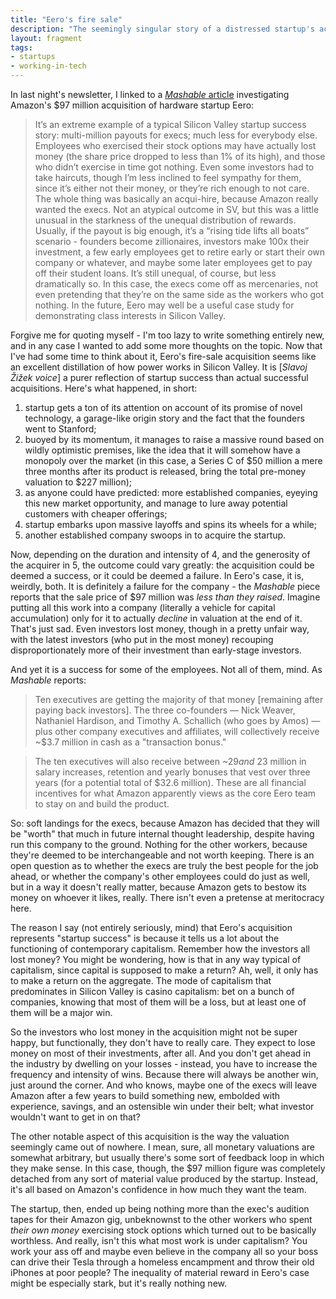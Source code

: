 ```yaml
---
title: "Eero's fire sale"
description: "The seemingly singular story of a distressed startup's acquisition which inadvertently reveals the con embedded within capitalism."
layout: fragment
tags:
- startups
- working-in-tech
---
```


In last night's newsletter, I linked to a [_Mashable_ article](https://mashable.com/article/amazon-eero-wifi-router-sale/#13qwgZNCDPqG) investigating Amazon's $97 million acquisition of hardware startup Eero:

> It’s an extreme example of a typical Silicon Valley startup success story: multi-million payouts for execs; much less for everybody else. Employees who exercised their stock options may have actually lost money (the share price dropped to less than 1% of its high), and those who didn’t exercise in time got nothing. Even some investors had to take haircuts, though I’m less inclined to feel sympathy for them, since it’s either not their money, or they’re rich enough to not care. The whole thing was basically an acqui-hire, because Amazon really wanted the execs. Not an atypical outcome in SV, but this was a little unusual in the starkness of the unequal distribution of rewards. Usually, if the payout is big enough, it’s a “rising tide lifts all boats” scenario - founders become zillionaires, investors make 100x their investment, a few early employees get to retire early or start their own company or whatever, and maybe some later employees get to pay off their student loans. It’s still unequal, of course, but less dramatically so. In this case, the execs come off as mercenaries, not even pretending that they’re on the same side as the workers who got nothing. In the future, Eero may well be a useful case study for demonstrating class interests in Silicon Valley.

Forgive me for quoting myself - I'm too lazy to write something entirely new, and in any case I wanted to add some more thoughts on the topic. Now that I've had some time to think about it, Eero's fire-sale acquisition seems like an excellent distillation of how power works in Silicon Valley. It is \[_Slavoj Žižek voice_\] a purer reflection of startup success than actual successful acquisitions. Here's what happened, in short:

1. startup gets a ton of its attention on account of its promise of novel technology, a garage-like origin story and the fact that the founders went to Stanford;
2. buoyed by its momentum, it manages to raise a massive round based on wildly optimistic premises, like the idea that it will somehow have a monopoly over the market (in this case, a Series C of $50 million a mere three months after its product is released, bring the total pre-money valuation to $227 million);
3. as anyone could have predicted: more established companies, eyeying this new market opportunity, and manage to lure away potential customers with cheaper offerings;
4. startup embarks upon massive layoffs and spins its wheels for a while;
5. another established company swoops in to acquire the startup.

Now, depending on the duration and intensity of 4, and the generosity of the acquirer in 5, the outcome could vary greatly: the acquisition could be deemed a success, or it could be deemed a failure. In Eero's case, it is, weirdly, both. It is definitely a failure for the company - the _Mashable_ piece reports that the sale price of $97 million was _less than they raised_. Imagine putting all this work into a company (literally a vehicle for capital accumulation) only for it to actually _decline_ in valuation at the end of it. That's just sad. Even investors lost money, though in a pretty unfair way, with the latest investors (who put in the most money) recouping disproportionately more of their investment than early-stage investors.

And yet it is a success for some of the employees. Not all of them, mind. As _Mashable_ reports:

> Ten executives are getting the majority of that money \[remaining after paying back investors\]. The three co-founders — Nick Weaver, Nathaniel Hardison, and Timothy A. Schallich (who goes by Amos) — plus other company executives and affiliates, will collectively receive ~$3.7 million in cash as a "transaction bonus."

> The ten executives will also receive between ~$29 and ~$23 million in salary increases, retention and yearly bonuses that vest over three years (for a potential total of $32.6 million). These are all financial incentives for what Amazon apparently views as the core Eero team to stay on and build the product. 

So: soft landings for the execs, because Amazon has decided that they will be "worth" that much in future internal thought leadership, despite having run this company to the ground. Nothing for the other workers, because they're deemed to be interchangeable and not worth keeping. There is an open question as to whether the execs are truly the best people for the job ahead, or whether the company's other employees could do just as well, but in a way it doesn't really matter, because Amazon gets to bestow its money on whoever it likes, really. There isn't even a pretense at meritocracy here.

The reason I say (not entirely seriously, mind) that Eero's acquisition represents "startup success" is because it tells us a lot about the functioning of contemporary capitalism. Remember how the investors all lost money? You might be wondering, how is that in any way typical of capitalism, since capital is supposed to make a return? Ah, well, it only has to make a return on the aggregate. The mode of capitalism that predominates in Silicon Valley is casino capitalism: bet on a bunch of companies, knowing that most of them will be a loss, but at least one of them will be a major win.

So the investors who lost money in the acquisition might not be super happy, but functionally, they don't have to really care. They expect to lose money on most of their investments, after all. And you don't get ahead in the industry by dwelling on your losses - instead, you have to increase the frequency and intensity of wins. Because there will always be another win, just around the corner. And who knows, maybe one of the execs will leave Amazon after a few years to build something new, embolded with experience, savings, and an ostensible win under their belt; what investor wouldn't want to get in on that?

The other notable aspect of this acquisition is the way the valuation seemingly came out of nowhere. I mean, sure, all monetary valuations are somewhat arbitrary, but usually there's some sort of feedback loop in which they make sense. In this case, though, the $97 million figure was completely detached from any sort of material value produced by the startup. Instead, it's all based on Amazon's confidence in how much they want the team.

The startup, then, ended up being nothing more than the exec's audition tapes for their Amazon gig, unbeknownst to the other workers who spent _their own money_ exercising stock options which turned out to be basically worthless. And really, isn't this what most work is under capitalism? You work your ass off and maybe even believe in the company all so your boss can drive their Tesla through a homeless encampment and throw their old iPhones at poor people? The inequality of material reward in Eero's case might be especially stark, but it's really nothing new.
